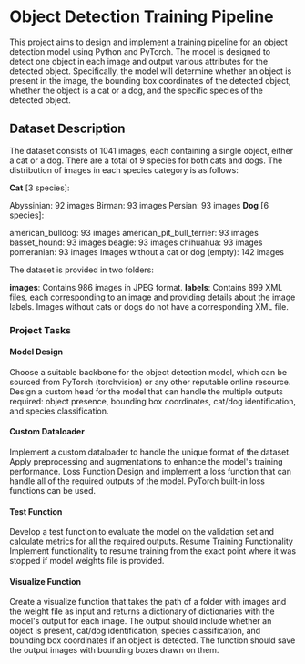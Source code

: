 # Object Detection Training Pipeline
This project aims to design and implement a training pipeline for an object detection model using Python and PyTorch. The model is designed to detect one object in each image and output various attributes for the detected object. Specifically, the model will determine whether an object is present in the image, the bounding box coordinates of the detected object, whether the object is a cat or a dog, and the specific species of the detected object.

## Dataset Description
The dataset consists of 1041 images, each containing a single object, either a cat or a dog. There are a total of 9 species for both cats and dogs. The distribution of images in each species category is as follows:

**Cat** [3 species]:

Abyssinian: 92 images
Birman: 93 images
Persian: 93 images
**Dog** [6 species]:

american_bulldog: 93 images
american_pit_bull_terrier: 93 images
basset_hound: 93 images
beagle: 93 images
chihuahua: 93 images
pomeranian: 93 images
Images without a cat or dog (empty): 142 images

The dataset is provided in two folders:

**images**: Contains 986 images in JPEG format.
**labels**: Contains 899 XML files, each corresponding to an image and providing details about the image labels. Images without cats or dogs do not have a corresponding XML file.
### Project Tasks
#### Model Design
Choose a suitable backbone for the object detection model, which can be sourced from PyTorch (torchvision) or any other reputable online resource.
Design a custom head for the model that can handle the multiple outputs required: object presence, bounding box coordinates, cat/dog identification, and species classification.
#### Custom Dataloader
Implement a custom dataloader to handle the unique format of the dataset.
Apply preprocessing and augmentations to enhance the model's training performance.
Loss Function
Design and implement a loss function that can handle all of the required outputs of the model. PyTorch built-in loss functions can be used.
#### Test Function
Develop a test function to evaluate the model on the validation set and calculate metrics for all the required outputs.
Resume Training Functionality
Implement functionality to resume training from the exact point where it was stopped if model weights file is provided.
#### Visualize Function
Create a visualize function that takes the path of a folder with images and the weight file as input and returns a dictionary of dictionaries with the model's output for each image.
The output should include whether an object is present, cat/dog identification, species classification, and bounding box coordinates if an object is detected.
The function should save the output images with bounding boxes drawn on them.
